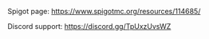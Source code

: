 Spigot page: https://www.spigotmc.org/resources/114685/

Discord support: https://discord.gg/TpUxzUvsWZ
